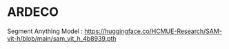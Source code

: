 # ARDECO
Segment Anything Model : https://huggingface.co/HCMUE-Research/SAM-vit-h/blob/main/sam_vit_h_4b8939.pth
